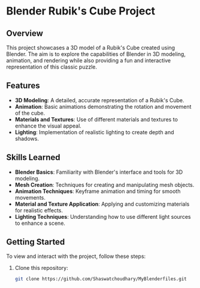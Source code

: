 # Blender Rubik's Cube Project

## Overview

This project showcases a 3D model of a Rubik's Cube created using Blender. The aim is to explore the capabilities of Blender in 3D modeling, animation, and rendering while also providing a fun and interactive representation of this classic puzzle.

## Features

- **3D Modeling**: A detailed, accurate representation of a Rubik's Cube.
- **Animation**: Basic animations demonstrating the rotation and movement of the cube.
- **Materials and Textures**: Use of different materials and textures to enhance the visual appeal.
- **Lighting**: Implementation of realistic lighting to create depth and shadows.

## Skills Learned

- **Blender Basics**: Familiarity with Blender's interface and tools for 3D modeling.
- **Mesh Creation**: Techniques for creating and manipulating mesh objects.
- **Animation Techniques**: Keyframe animation and timing for smooth movements.
- **Material and Texture Application**: Applying and customizing materials for realistic effects.
- **Lighting Techniques**: Understanding how to use different light sources to enhance a scene.

## Getting Started

To view and interact with the project, follow these steps:

1. Clone this repository:
   ```bash
   git clone https://github.com/Shaswatchoudhary/MyBlenderfiles.git
   ```
